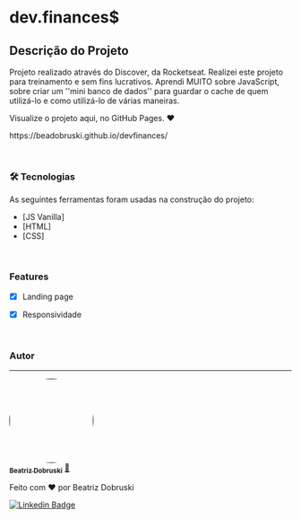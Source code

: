 # dev.finances$

## Descrição do Projeto

<p>Projeto realizado através do Discover, da Rocketseat. Realizei este projeto para treinamento e sem fins lucrativos. Aprendi MUITO sobre JavaScript, sobre criar um ''mini banco de dados'' para guardar o cache de quem utilizá-lo e como utilizá-lo de várias maneiras.</p>
<p>Visualize o projeto aqui, no GitHub Pages. ❤️</p>
<p>https://beadobruski.github.io/devfinances/</p>

<br>

### 🛠 Tecnologias

As seguintes ferramentas foram usadas na construção do projeto:

-   [JS Vanilla]
-   [HTML]
-   [CSS]

<br>

### Features

-   [x] Landing page
-   [x] Responsividade


<br>

### Autor

---

<a href="">
 <img style="border-radius: 100%;" src="https://avatars.githubusercontent.com/u/81274077?s=400&u=1bafa9e459f909563635128442aea04975594633&v=4" width="150px;" alt=""/>
 <br />
 <sub><b>Beatriz Dobruski</b></sub></a> <a href="https://github.com/beadobruski/" title="">🚀</a>

Feito com ❤️ por Beatriz Dobruski

[![Linkedin Badge](https://img.shields.io/badge/-Beatriz-blue?style=flat-square&logo=Linkedin&logoColor=white&link=https://www.linkedin.com/in/beatriz-dobruski-0b43b6191/)](https://www.linkedin.com/in/beatriz-dobruski-0b43b6191/)
